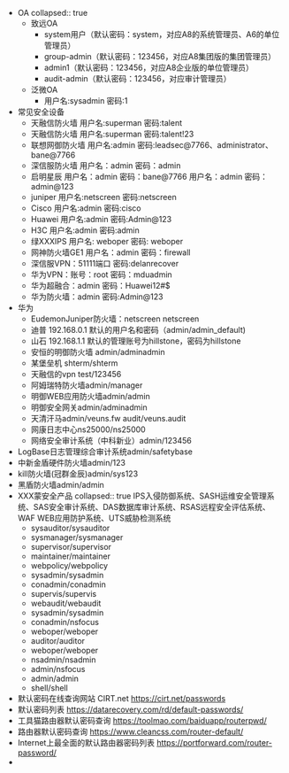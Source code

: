 - OA
  collapsed:: true
	- 致远OA
		- system用户（默认密码：system，对应A8的系统管理员、A6的单位管理员）
		- group-admin（默认密码：123456，对应A8集团版的集团管理员）
		- admin1（默认密码：123456，对应A8企业版的单位管理员）
		- audit-admin（默认密码：123456，对应审计管理员）
	- 泛微OA
		- 用户名:sysadmin 密码:1
- 常见安全设备
	- 天融信防火墙 用户名:superman 密码:talent
	- 天融信防火墙 用户名:superman 密码:talent!23
	- 联想网御防火墙 用户名:admin 密码:leadsec@7766、administrator、bane@7766
	- 深信服防火墙 用户名：admin 密码：admin
	- 启明星辰 用户名：admin 密码：bane@7766 用户名：admin 密码：admin@123
	- juniper 用户名:netscreen 密码:netscreen
	- Cisco 用户名:admin 密码:cisco
	- Huawei 用户名:admin 密码:Admin@123
	- H3C 用户名:admin 密码:admin
	- 绿XXXIPS 用户名: weboper 密码: weboper
	- 网神防火墙GE1 用户名：admin 密码：firewall
	- 深信服VPN：51111端口 密码:delanrecover
	- 华为VPN：账号：root 密码：mduadmin
	- 华为超融合：admin 密码：Huawei12#$
	- 华为防火墙：admin 密码:Admin@123
- 华为
	- EudemonJuniper防火墙：netscreen netscreen
	- 迪普 192.168.0.1 默认的用户名和密码（admin/admin_default)
	- 山石 192.168.1.1 默认的管理账号为hillstone，密码为hillstone
	- 安恒的明御防火墙 admin/adminadmin
	- 某堡垒机 shterm/shterm
	- 天融信的vpn test/123456
	- 阿姆瑞特防火墙admin/manager
	- 明御WEB应用防火墙admin/admin
	- 明御安全网关admin/adminadmin
	- 天清汗马admin/veuns.fw audit/veuns.audit
	- 网康日志中心ns25000/ns25000
	- 网络安全审计系统（中科新业）admin/123456
- LogBase日志管理综合审计系统admin/safetybase
- 中新金盾硬件防火墙admin/123
- kill防火墙(冠群金辰)admin/sys123
- 黑盾防火墙admin/admin
- XXX蒙安全产品
  collapsed:: true
  IPS入侵防御系统、SAS­H运维安全管理系统、SAS安全审计系统、DAS数据库审计系统、RSAS远程安全评估系统、WAF WEB应用防护系统、UTS威胁检测系统
	- sysauditor/sysauditor
	- sysmanager/sysmanager
	- supervisor/supervisor
	- maintainer/maintainer
	- webpolicy/webpolicy
	- sysadmin/sysadmin
	- conadmin/conadmin
	- supervis/supervis
	- webaudit/webaudit
	- sysadmin/sysadmin
	- conadmin/nsfocus
	- weboper/weboper
	- auditor/auditor
	- weboper/weboper
	- nsadmin/nsadmin
	- admin/nsfocus
	- admin/admin
	- shell/shell
- 默认密码在线查询网站
  CIRT.net
  https://cirt.net/passwords
- 默认密码列表
  https://datarecovery.com/rd/default-passwords/
- 工具猫路由器默认密码查询
  https://toolmao.com/baiduapp/routerpwd/
- 路由器默认密码查询
  https://www.cleancss.com/router-default/
- Internet上最全面的默认路由器密码列表
  https://portforward.com/router-password/
-